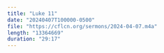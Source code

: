 ```yaml
---
title: "Luke 11"
date: "20240407T100000-0500"
file: "https://cflcn.org/sermons/2024-04-07.m4a"
length: "13364669"
duration: "29:17"
---
```

